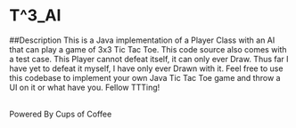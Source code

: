 # T^3_AI
##Description
This is a Java implementation of a Player Class with an AI that can play a game of 3x3 Tic Tac Toe. This code source also comes with a test case.
This Player cannot defeat itself, it can only ever Draw. Thus far I have yet to defeat it myself, I have only ever Drawn with it. Feel free 
to use this codebase to implement your own Java Tic Tac Toe game and throw a UI on it or what have you. Fellow TTTing!

<br>
Powered By Cups of Coffee
